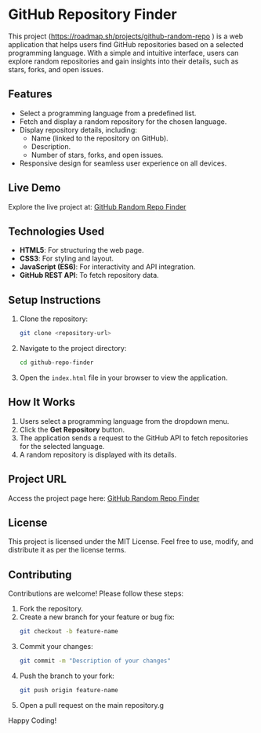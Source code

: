 # GitHub Repository Finder

This project (https://roadmap.sh/projects/github-random-repo ) is a web application that helps users find GitHub repositories based on a selected programming language. With a simple and intuitive interface, users can explore random repositories and gain insights into their details, such as stars, forks, and open issues.

## Features

- Select a programming language from a predefined list.
- Fetch and display a random repository for the chosen language.
- Display repository details, including:
  - Name (linked to the repository on GitHub).
  - Description.
  - Number of stars, forks, and open issues.
- Responsive design for seamless user experience on all devices.

## Live Demo

Explore the live project at: [GitHub Random Repo Finder](https://roadmap.sh/projects/github-random-repo)

## Technologies Used

- **HTML5**: For structuring the web page.
- **CSS3**: For styling and layout.
- **JavaScript (ES6)**: For interactivity and API integration.
- **GitHub REST API**: To fetch repository data.

## Setup Instructions

1. Clone the repository:

   ```bash
   git clone <repository-url>
   ```

2. Navigate to the project directory:

   ```bash
   cd github-repo-finder
   ```

3. Open the `index.html` file in your browser to view the application.

## How It Works

1. Users select a programming language from the dropdown menu.
2. Click the **Get Repository** button.
3. The application sends a request to the GitHub API to fetch repositories for the selected language.
4. A random repository is displayed with its details.

## Project URL

Access the project page here: [GitHub Random Repo Finder](https://roadmap.sh/projects/github-random-repo)

## License

This project is licensed under the MIT License. Feel free to use, modify, and distribute it as per the license terms.

## Contributing

Contributions are welcome! Please follow these steps:

1. Fork the repository.
2. Create a new branch for your feature or bug fix:
   ```bash
   git checkout -b feature-name
   ```
3. Commit your changes:
   ```bash
   git commit -m "Description of your changes"
   ```
4. Push the branch to your fork:
   ```bash
   git push origin feature-name
   ```
5. Open a pull request on the main repository.g

Happy Coding!

